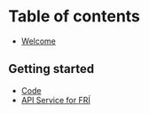 # Table of contents

* [Welcome](README.md)

## Getting started

* [Code](getting-started/code.md)
* [API Service for FRÍ](getting-started/readme-en.md)
